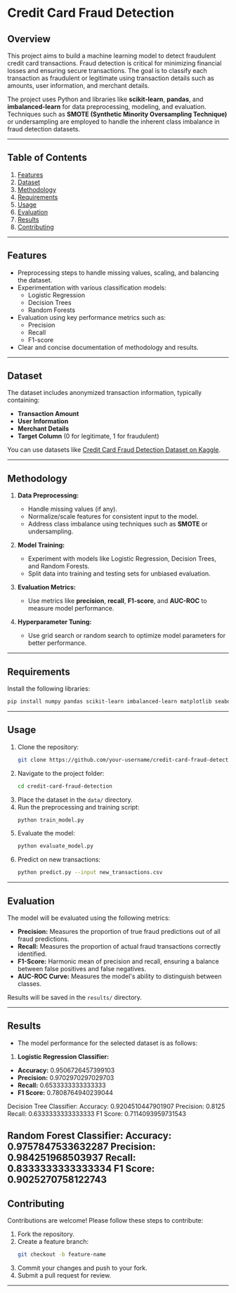 # Credit Card Fraud Detection

## Overview
This project aims to build a machine learning model to detect fraudulent credit card transactions. Fraud detection is critical for minimizing financial losses and ensuring secure transactions. The goal is to classify each transaction as fraudulent or legitimate using transaction details such as amounts, user information, and merchant details.

The project uses Python and libraries like **scikit-learn**, **pandas**, and **imbalanced-learn** for data preprocessing, modeling, and evaluation. Techniques such as **SMOTE (Synthetic Minority Oversampling Technique)** or undersampling are employed to handle the inherent class imbalance in fraud detection datasets.

---

## Table of Contents
1. [Features](#features)
2. [Dataset](#dataset)
3. [Methodology](#methodology)
4. [Requirements](#requirements)
5. [Usage](#usage)
6. [Evaluation](#evaluation)
7. [Results](#results)
8. [Contributing](#contributing)

---

## Features
- Preprocessing steps to handle missing values, scaling, and balancing the dataset.
- Experimentation with various classification models:
  - Logistic Regression
  - Decision Trees
  - Random Forests
- Evaluation using key performance metrics such as:
  - Precision
  - Recall
  - F1-score
- Clear and concise documentation of methodology and results.

---

## Dataset
The dataset includes anonymized transaction information, typically containing:
- **Transaction Amount**
- **User Information**
- **Merchant Details**
- **Target Column** (0 for legitimate, 1 for fraudulent)

You can use datasets like [Credit Card Fraud Detection Dataset on Kaggle](https://www.kaggle.com/datasets/kartik2112/fraud-detection).

---

## Methodology
1. **Data Preprocessing:**
   - Handle missing values (if any).
   - Normalize/scale features for consistent input to the model.
   - Address class imbalance using techniques such as **SMOTE** or undersampling.

2. **Model Training:**
   - Experiment with models like Logistic Regression, Decision Trees, and Random Forests.
   - Split data into training and testing sets for unbiased evaluation.

3. **Evaluation Metrics:**
   - Use metrics like **precision**, **recall**, **F1-score**, and **AUC-ROC** to measure model performance.

4. **Hyperparameter Tuning:**
   - Use grid search or random search to optimize model parameters for better performance.

---

## Requirements
Install the following libraries:
```bash
pip install numpy pandas scikit-learn imbalanced-learn matplotlib seaborn
```

---

## Usage
1. Clone the repository:
   ```bash
   git clone https://github.com/your-username/credit-card-fraud-detection.git
   ```
2. Navigate to the project folder:
   ```bash
   cd credit-card-fraud-detection
   ```
3. Place the dataset in the `data/` directory.
4. Run the preprocessing and training script:
   ```bash
   python train_model.py
   ```
5. Evaluate the model:
   ```bash
   python evaluate_model.py
   ```
6. Predict on new transactions:
   ```bash
   python predict.py --input new_transactions.csv
   ```

---

## Evaluation
The model will be evaluated using the following metrics:
- **Precision:** Measures the proportion of true fraud predictions out of all fraud predictions.
- **Recall:** Measures the proportion of actual fraud transactions correctly identified.
- **F1-Score:** Harmonic mean of precision and recall, ensuring a balance between false positives and false negatives.
- **AUC-ROC Curve:** Measures the model's ability to distinguish between classes.

Results will be saved in the `results/` directory.

---

## Results
- The model performance for the selected dataset is as follows:
1. **Logistic Regression Classifier:**
- **Accuracy:** 0.9506726457399103
- **Precision:** 0.9702970297029703
- **Recall:** 0.6533333333333333
- **F1 Score:** 0.7808764940239044

Decision Tree Classifier:
Accuracy: 0.9204510447901907
Precision: 0.8125
Recall: 0.6333333333333333
F1 Score: 0.7114093959731543

Random Forest Classifier:
Accuracy: 0.9757847533632287
Precision: 0.984251968503937
Recall: 0.8333333333333334
F1 Score: 0.9025270758122743
---

## Contributing
Contributions are welcome! Please follow these steps to contribute:
1. Fork the repository.
2. Create a feature branch:
   ```bash
   git checkout -b feature-name
   ```
3. Commit your changes and push to your fork.
4. Submit a pull request for review.

---
